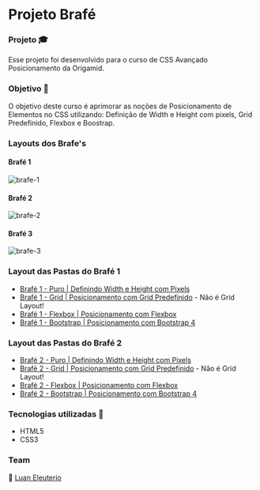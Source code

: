 # Projeto Brafé
### Projeto :mortar_board:
Esse projeto foi desenvolvido para o curso de CSS Avançado Posicionamento da Origamid.

### Objetivo :eyes:
 O objetivo deste curso é aprimorar as noções de Posicionamento de Elementos no CSS utilizando: Definição de Width e Height com pixels, Grid Predefinido, Flexbox e Boostrap.
 
 ### Layouts dos Brafe's
 
 #### Brafé 1
 ![brafe-1](https://user-images.githubusercontent.com/37514449/107076645-75107680-67ca-11eb-8c79-41a44cc817cf.gif)
 
 #### Brafé 2
 ![brafe-2](https://user-images.githubusercontent.com/37514449/107076902-e05a4880-67ca-11eb-9612-823f24de9900.gif)
 
 #### Brafé 3
 ![brafe-3](https://user-images.githubusercontent.com/37514449/107648730-6bb85b80-6c5b-11eb-8ce0-4e9fa79263b4.gif)
 
 ### Layout das Pastas do Brafé 1
 * [Brafé 1 - Puro | Definindo Width e Height com Pixels](https://github.com/LuanEleuterio/brafe/tree/main/brafe-1-puro)
 * [Brafé 1 - Grid | Posicionamento com Grid Predefinido](https://github.com/LuanEleuterio/brafe/tree/main/brafe-1-grid) - Não é Grid Layout!
 * [Brafé 1 - Flexbox | Posicionamento com Flexbox](https://github.com/LuanEleuterio/brafe/tree/main/brafe-1-flexbox)
 * [Brafé 1 - Bootstrap | Posicionamento com Bootstrap 4](https://github.com/LuanEleuterio/brafe/tree/main/brafe-1-bootstrap)
 
 ### Layout das Pastas do Brafé 2
 * [Brafé 2 - Puro | Definindo Width e Height com Pixels](https://github.com/LuanEleuterio/brafe/tree/main/brafe-2-puro)
 * [Brafé 2 - Grid | Posicionamento com Grid Predefinido](https://github.com/LuanEleuterio/brafe/tree/main/brafe-2-grid) - Não é Grid Layout!
 * [Brafé 2 - Flexbox | Posicionamento com Flexbox](https://github.com/LuanEleuterio/brafe/tree/main/brafe-2-flexbox)
 * [Brafé 2 - Bootstrap | Posicionamento com Bootstrap 4](https://github.com/LuanEleuterio/brafe/tree/main/brafe-2-bootstrap)
 
 ### Tecnologias utilizadas  :hammer:

 * HTML5
 * CSS3
 
 ### Team
:man:  [Luan Eleuterio](https://github.com/LuanEleuterio/)
